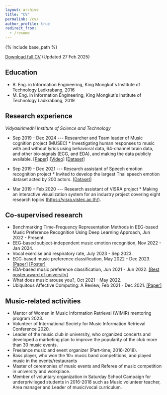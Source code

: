 ```yaml
---
layout: archive
title: "CV"
permalink: /cv/
author_profile: true
redirect_from:
  - /resume
---
```


{% include base_path %}

[Download full CV](https://drive.google.com/file/d/1Da-J_rZr9P1uPBYga0bDMEy13TG7yXUP/view?usp=sharing) (Updated 27 Feb 2025)

## Education

* B. Eng. in Information Engineering, King Mongkut's Institute of Technology Ladkrabang, 2016
  <!-- * Thesis --- Thai music emotion recognition based on Western music (written in Thai) [[Link]](https://opac.lib.kmitl.ac.th/catalog/BibItem.aspx?BibID=b00273711) -->
* M. Eng. in Information Engineering, King Mongkut's Institute of Technology Ladkrabang, 2019
  <!-- * Thesis --- Note score recognition -->
<!-- * Ph.D in Version Control Theory, GitHub University, 2018 (expected) -->

## Research experience

*Vidyasirimedhi Institute of Science and Technology*
* Sep 2019 - Dec 2024 --- Researcher and Team leader of Music cognition project (MUSEC)
      * Investigating human responses to music with and without lyrics using behavioral data, 64-channel brain data, and other bio-signals (ECG, and EDA), and making the data publicly available. [[Paper]](https://ieeexplore.ieee.org/document/9402806) [[Video]](https://youtu.be/jdnipFzvos4) [[Dataset]](https://github.com/IoBT-VISTEC/MUSEC)
  <!-- * Supervisor: Asst. Prof. Dr. Theerawit Wilaiprasitporn -->

* Sep 2019 - Dec 2021 --- Research assistant of Speech emotion recognition project
      * Invited to develop the largest Thai speech emotion dataset acted by 200 actors. [[Dataset]](https://github.com/vistec-AI/dataset-releases/releases/tag/v1)

* Mar 2019 – Feb 2020 --- Research assistant of VISRA project 
      * Making an interactive visualization system for an industry project covering eight research topics (https://visra.vistec.ac.th/).
  <!-- * Making the interactive visualizations of research data and [project website](https://visra.vistec.ac.th).-->

## Co-supervised research
* Benchmarking Time-Frequency Representation Methods in EEG-based Music Preference Recognition Using Deep Learning Approach, Jun 2022 - Present.
* EEG-based subject-independent music emotion recognition, Nov 2022 - Jan 2024.
* Vocal exercise and respiratory rate, July 2023 - Sep 2023.
* ECG-based music preference classification, May 2022 - Dec 2023. [[Paper]](https://ieeexplore.ieee.org/document/10325240) [[Poster]](https://drive.google.com/file/d/1VtqszINiAbvCiBUaR5Q_-E5egUmfFxQH/view?usp=sharing)
* EDA-based music preference classification, Jun 2021 - Jun 2022. [[Best poster award of university]](https://drive.google.com/file/d/1fhBA9g-PXZKsSzrXUBVIheheM-3AjHIY/view)
* What does music arouse you?, Oct 2021 - May 2022.
* Ubiquitous Affective Computing: A Review, Feb 2021 - Dec 2021. [[Paper]](https://ieeexplore.ieee.org/document/9662339)

<!-- ## Skills
* Programming
  * Python, R, MATLAB, Javascript, HTML, and CSS
* Language 
  * Thai (Native)
  * CEFR Level B2 in all tasks -->

## Music-related activities
  * Mentor of Women in Music Information Retrieval (WiMIR) mentoring program 2023.
  * Volunteer of International Society for Music Information Retrieval Conference 2020.
  * Leader of the music club in university, who organized concerts and developed a marketing plan to improve the popularity of the club more than 30 music events.
  * Freelance music and event organizer (Part-time; 2016-2018).
  * Bass player, who won the 10+ music band competitions, and played music in the events/restaurants 
  * Master of ceremonies of music events and Referee of music competition in university and workplace.
  * Member of voluntary organization in Saturday School Campaign for underprivileged students in 2016-2018 such as Music volunteer teacher, Area manager and Leader of music/vocal curriculum.